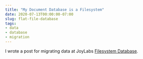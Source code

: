```yaml
---
title: "My Document Database is a Filesystem"
date: 2020-07-13T00:00:00-07:00
slug: flat-file-database
tags:  
- data
- database
- migration 
---
```


I wrote a post for migrating data at JoyLabs [Filesystem Database](https://architect-academy.joylabs.com/database/2020/07/10/fs-database.html).
